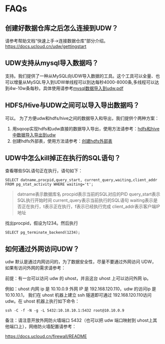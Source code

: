 # FAQs

## 创建好数据仓库之后怎么连接到UDW？

请参考帮助文档“快速上手-\>连接数据仓库”部分介绍。<https://docs.ucloud.cn/udw/gettingstart>

## UDW支持从mysql导入数据吗？

支持。我们提供了一种从MySQL向UDW导入数据的工具。这个工具可以全量、也可以增量从MySQL导入到UDW单线程可以到达每秒4000-8000条,多线程可以达到4w-10w条每秒。具体使用请参考[mysql数据导入到udw.pdf](http://udw.cn-bj.ufileos.com/mysql%E6%95%B0%E6%8D%AE%E5%AF%BC%E5%85%A5%E5%88%B0udw.pdf)

## HDFS/Hive与UDW之间可以导入导出数据吗？

可以。 为了方便udw和hdfs/hive之间的数据导入和导出，我们提供个两种方案：

1.  用sqoop实现hdfs和udw直接的数据导入导出，使用方法请参考：[hdfs和hive中数据导入导出到udw](http://udw.cn-bj.ufileos.com/hdfs%E5%92%8Chive%E4%B8%AD%E6%95%B0%E6%8D%AE%E5%AF%BC%E5%85%A5%E5%AF%BC%E5%87%BA%E5%88%B0udw.pdf)
2.  创建hdfs外部表，使用方法请参考：[创建hdfs外部表](http://udw.cn-bj.ufileos.com/HDFS%E5%A4%96%E9%83%A8%E8%A1%A8.pdf)

## UDW中怎么kill掉正在执行的SQL语句？

查看哪些SQL语句正在执行，语句如下：

```
SELECT datname,procpid,query_start, current_query,waiting,client_addr FROM pg_stat_activity WHERE waiting='t';
```

> datname表示数据库名
> procpid表示当前的SQL对应的PID
> query\_start表示SQL执行开始时间
> current\_query表示当前执行的SQL语句
> waiting表示是否正在执行，t表示正在执行，f表示已经执行完成
> client\_addr表示客户端IP地址

找出procpid，假设为1234。然后执行

```
SELECT pg_terminate_backend(1234);
```

## 如何通过外网访问UDW？

udw 默认是通过内网访问的，为了数据安全性，尽量不要通过外网访问 UDW，如果有访问外网的需求请参考：

前提：有一台可以访问 udw 的 uhost，并且这台 uhost 上可以访问外网 ip。

例如：uhost 内网 ip 是 10.10.0.9 外网 IP 是 192.168.120.110，udw 的访问ip 是
10.10.10.1， 我们在 uhost 机器上建立 ssh 隧道即可通过 192.168.120.110访问 udw。在 uhost
机器上执行如下命令：

```
ssh -C -f -N -g -L 5432:10.10.10.1:5432 root@10.10.0.9
```

备注：请注意开放外网防火墙端口 5432（也可以把 udw 端口映射到 uhost上其他端口上），网络防火墙配置请参考：

<https://docs.ucloud.cn/firewall/README>
